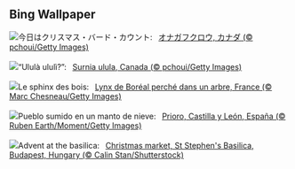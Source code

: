 ## Bing Wallpaper
![](https://www.bing.com/th?id=OHR.NorthernHawkOwl_JA-JP7268842450_UHD.jpg&w=1000)今日はクリスマス・バード・カウント:&nbsp;&ensp;[オナガフクロウ, カナダ (© pchoui/Getty Images)](https://www.bing.com/th?id=OHR.NorthernHawkOwl_JA-JP7268842450_UHD.jpg)
<br><br/>
![](https://www.bing.com/th?id=OHR.NorthernHawkOwl_IT-IT6682562006_UHD.jpg&w=1000)“Ululà ululì?”:&nbsp;&ensp;[Surnia ulula, Canada (© pchoui/Getty Images)](https://www.bing.com/th?id=OHR.NorthernHawkOwl_IT-IT6682562006_UHD.jpg)
<br><br/>
![](https://www.bing.com/th?id=OHR.LynxTree_FR-FR1855644774_UHD.jpg&w=1000)Le sphinx des bois:&nbsp;&ensp;[Lynx de Boréal perché dans un arbre, France (© Marc Chesneau/Getty Images)](https://www.bing.com/th?id=OHR.LynxTree_FR-FR1855644774_UHD.jpg)
<br><br/>
![](https://www.bing.com/th?id=OHR.PrioroWinter_ES-ES0831913831_UHD.jpg&w=1000)Pueblo sumido en un manto de nieve:&nbsp;&ensp;[Prioro, Castilla y León, España (© Ruben Earth/Moment/Getty Images)](https://www.bing.com/th?id=OHR.PrioroWinter_ES-ES0831913831_UHD.jpg)
<br><br/>
![](https://www.bing.com/th?id=OHR.ChristmasBudapest_EN-GB5094460199_UHD.jpg&w=1000)Advent at the basilica:&nbsp;&ensp;[Christmas market, St Stephen's Basilica, Budapest, Hungary (© Calin Stan/Shutterstock)](https://www.bing.com/th?id=OHR.ChristmasBudapest_EN-GB5094460199_UHD.jpg)
<br><br/>
